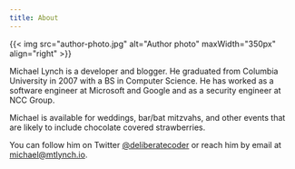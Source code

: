 ```yaml
---
title: About
---
```


{{< img src="author-photo.jpg" alt="Author photo" maxWidth="350px" align="right" >}}

Michael Lynch is a developer and blogger. He graduated from Columbia University in 2007 with a BS in Computer Science. He has worked as a software engineer at Microsoft and Google and as a security engineer at NCC Group.

Michael is available for weddings, bar/bat mitzvahs, and other events that are likely to include chocolate covered strawberries.

You can follow him on Twitter [@deliberatecoder](https://twitter.com/deliberatecoder) or reach him by email at [michael@mtlynch.io](mailto:michael@mtlynch.io).
